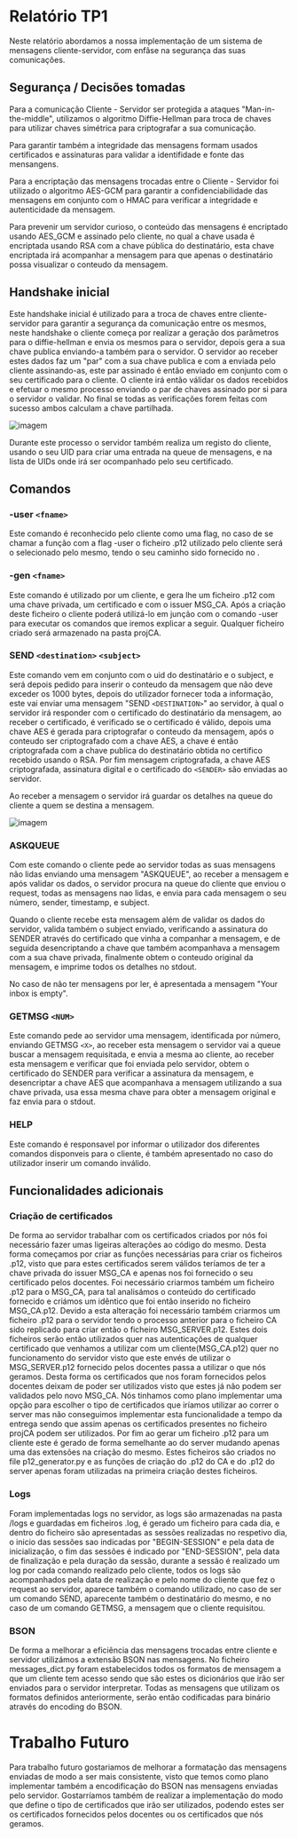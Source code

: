 # Relatório TP1

Neste relatório abordamos a nossa implementação de um sistema de mensagens cliente-servidor, com enfâse na segurança das suas comunicações.

## Segurança / Decisões tomadas

Para a comunicação Cliente - Servidor ser protegida a ataques "Man-in-the-middle", utilizamos o algoritmo Diffie-Hellman para troca de chaves para utilizar chaves simétrica para criptografar a sua comunicação. 

Para garantir também a integridade das mensagens formam usados certificados e assinaturas para validar a identifidade e fonte das mensangens.

Para a encriptação das mensagens trocadas entre o Cliente - Servidor foi utilizado o algoritmo AES-GCM para garantir a confidenciabilidade das mensagens em conjunto com o HMAC para verificar a integridade e autenticidade da mensagem.

Para prevenir um servidor curioso, o conteúdo das mensagens é encriptado usando AES_GCM e assinado pelo cliente, no qual a chave usada é encriptada usando RSA com a chave pública do destinatário, esta chave encriptada irá acompanhar a mensagem para que apenas o destinatário possa visualizar o conteudo da mensagem.

## Handshake inicial

Este handshake inicial é utilizado para a troca de chaves entre cliente-servidor para garantir a segurança da comunicação entre os mesmos, neste handshake o cliente começa por realizar a geração dos parâmetros para o diffie-hellman e envia os mesmos para o servidor, depois gera a sua chave publica enviando-a também para o servidor. 
O servidor ao receber estes dados faz um "par" com a sua chave publica e com a enviada pelo cliente assinando-as, este par assinado é então enviado em conjunto com o seu certificado para o cliente. 
O cliente irá então válidar os dados recebidos e efetuar o mesmo processo enviando o par de chaves assinado por si para o servidor o validar. No final se todas as verificações forem feitas com sucesso ambos calculam a chave partilhada.

![imagem](https://github.com/uminho-lei-ssi/2324-G31/assets/116183745/36200c65-dba4-444e-9c3c-146da25e00a6)

Durante este processo o servidor também realiza um registo do cliente, usando o seu UID para criar uma entrada na queue de mensagens, e na lista de UIDs onde irá ser ocompanhado pelo seu certificado.

## Comandos

### -user `<fname>`

Este comando é reconhecido pelo cliente como uma flag, no caso de se chamar a função com a flag -user <fname> o ficheiro .p12 utilizado pelo cliente será o selecionado pelo mesmo, tendo o seu caminho sido fornecido no <fname>.


### -gen `<fname>`

Este comando é utilizado por um cliente, e gera lhe um ficheiro .p12 com uma chave privada, um certificado e com o issuer MSG_CA. Após a criação deste ficheiro o cliente poderá utilizá-lo em junção com o comando -user para executar os comandos que iremos explicar a seguir. Qualquer ficheiro criado será armazenado na pasta projCA.

### SEND `<destination>` `<subject>` 

Este comando vem em conjunto com o uid do destinatário e o subject, e será depois pedido para inserir o conteudo da mensagem que não deve exceder os 1000 bytes, depois do utilizador fornecer toda a informação, este vai enviar uma mensagem "SEND `<DESTINATION>`" ao servidor, à qual o servidor irá responder com o certificado do destinatário da mensagem, ao receber o certificado, é verificado se o certificado é válido, depois uma chave AES é gerada para criptografar o conteudo da mensagem, após o conteudo ser criptografado com a chave AES, a chave é então criptografada com a chave publica do destinatário obtida no certifico recebido usando o RSA. Por fim mensagem criptografada, a chave AES criptografada, assinatura digital e o certificado do `<SENDER>` são enviadas ao servidor.

Ao receber a mensagem o servidor irá guardar os detalhes na queue do cliente a quem se destina a mensagem.

![imagem](https://github.com/uminho-lei-ssi/2324-G31/assets/116183745/116cf5af-8c9c-49ab-a0d5-c71ed07851e0)

### ASKQUEUE

Com este comando o cliente pede ao servidor todas as suas mensagens não lidas enviando uma mensagem "ASKQUEUE", ao receber a mensagem e após validar os dados, o servidor procura na queue do cliente que enviou o request, todas as mensagens nao lidas, e envia para cada mensagem o seu número, sender, timestamp, e subject.

Quando o cliente recebe esta mensagem além de validar os dados do servidor, valida também o subject enviado, verificando a assinatura do SENDER através do certificado que vinha a companhar a mensagem, e de seguida desencriptando a chave que também acompanhava a mensagem com a sua chave privada, finalmente obtem o conteudo original da mensagem, e imprime todos os detalhes no stdout.

No caso de não ter mensagens por ler, é apresentada a mensagem "Your inbox is empty".

### GETMSG `<NUM>`

Este comando pede ao servidor uma mensagem, identificada por número, enviando GETMSG `<X>`, ao receber esta mensagem o servidor vai a queue buscar a mensagem requisitada, e envia a mesma ao cliente, ao receber esta mensagem e verificar que foi enviada pelo servidor, obtem o certificado do SENDER para verificar a assinatura da mensagem, e desencriptar a chave AES que acompanhava a mensagem utilizando a sua chave privada, usa essa mesma chave para obter a mensagem original e faz envia para o stdout.

### HELP

Este comando é responsavel por informar o utilizador dos diferentes comandos disponveis para o cliente, é também apresentado no caso do utilizador inserir um comando inválido.

## Funcionalidades adicionais

### Criação de certificados

De forma ao servidor trabalhar com os certificados criados por nós foi necessário fazer umas ligeiras alterações ao código do mesmo. Desta forma começamos por criar as funções necessárias para criar os ficheiros .p12, visto que para estes certificados serem válidos teríamos de ter a chave privada do issuer MSG_CA e apenas nos foi fornecido o seu certificado pelos docentes. Foi necessário criarmos também um ficheiro .p12 para o MSG_CA, para tal analisámos o conteúdo do certificado fornecido e criámos um idêntico que foi então inserido no ficheiro MSG_CA.p12. 
Devido a esta alteração foi necessário também criarmos um ficheiro .p12 para o servidor tendo o processo anterior para o ficheiro CA sido replicado para criar então o ficheiro MSG_SERVER.p12. Estes dois ficheiros serão então utilizados quer nas autenticações de qualquer certificado que venhamos a utilizar com um cliente(MSG_CA.p12) quer no funcionamento do servidor visto que este envés de utilizar o MSG_SERVER.p12 fornecido pelos docentes passa a utilizar o que nós geramos.
Desta forma os certificados que nos foram fornecidos pelos docentes deixam de poder ser utilizados visto que estes já não podem ser validados pelo novo MSG_CA. Nós tinhamos como plano implementar uma opção para escolher o tipo de certificados que iríamos utilizar ao correr o server mas não conseguimos implementar esta funcionalidade a tempo da entrega sendo que assim apenas os certificados presentes no ficheiro projCA podem ser utilizados.
Por fim ao gerar um ficheiro .p12 para um cliente este é gerado de forma semelhante ao do server mudando apenas uma das extensões na criação do mesmo. Estes ficheiros são criados no file p12_generator.py e as funções de criação do .p12 do CA e do .p12 do server apenas foram utilizadas na primeira criação destes ficheiros.

### Logs

Foram implementadas logs no servidor, as logs são armazenadas na pasta /logs e guardadas em ficheiros .log, é gerado um ficheiro para cada dia, e dentro do ficheiro são apresentadas as sessões realizadas no respetivo dia, o inicio das sessões sao indicadas por "BEGIN-SESSION" e pela data de inicialização, o fim das sessões é indicado por "END-SESSION", pela data de finalização e pela duração da sessão, durante a sessão é realizado um log por cada comando realizado pelo cliente, todos os logs são acompanhados pela data de realização e pelo nome do cliente que fez o request ao servidor, aparece também o comando utilizado, no caso de ser um comando SEND, aparecente também o destinatário do mesmo, e no caso de um comando GETMSG, a mensagem que o cliente requisitou.

### BSON

De forma a melhorar a eficiência das mensagens trocadas entre cliente e servidor utilizámos a extensão BSON nas mensagens. No ficheiro messages_dict.py foram estabelecidos todos os formatos de mensagem a que um cliente tem acesso sendo que são estes os dicionários que irão ser enviados para o servidor interpretar.
Todas as mensagens que utilizam os formatos definidos anteriormente, serão então codificadas para binário através do encoding do BSON.

# Trabalho Futuro

Para trabalho futuro gostariamos de melhorar a formatação das mensagens enviadas de modo a ser mais consistente, visto que temos como plano implementar também a encodificação do BSON nas mensagens enviadas pelo servidor. Gostarríamos também de realizar a implementação do modo que define o tipo de certificados que irão ser utilizados, podendo estes ser os certificados fornecidos pelos docentes ou os certificados que nós geramos.
